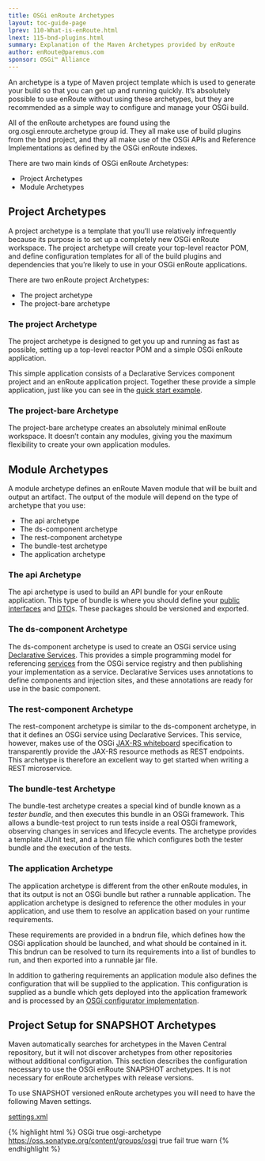 ```yaml
---
title: OSGi enRoute Archetypes 
layout: toc-guide-page
lprev: 110-What-is-enRoute.html 
lnext: 115-bnd-plugins.html
summary: Explanation of the Maven Archetypes provided by enRoute
author: enRoute@paremus.com
sponsor: OSGi™ Alliance  
---
```



An archetype is a type of Maven project template which is used to generate your build so that you can get up and running quickly. It’s absolutely possible to use enRoute without using these archetypes, but they are recommended as a simple way to configure and manage your OSGi build.

All of the enRoute archetypes are found using the org.osgi.enroute.archetype group id. They all make use of build plugins from the bnd project, and they all make use of the OSGi APIs and Reference Implementations as defined by the OSGi enRoute indexes.

There are two main kinds of OSGi enRoute Archetypes:

* Project Archetypes
* Module Archetypes

## Project Archetypes

A project archetype is a template that you’ll use relatively infrequently because its purpose is to set up a completely new OSGi enRoute workspace. The project archetype will create your top-level reactor POM, and define configuration templates for all of the build plugins and dependencies that you’re likely to use in your OSGi enRoute applications.

There are two enRoute project Archetypes:

* The project archetype
* The project-bare archetype

### The project Archetype

The project archetype is designed to get you up and running as fast as possible, setting up a top-level reactor POM and a simple OSGi enRoute application.

This simple application consists of a Declarative Services component project and an enRoute application project. Together these provide a simple application, just like you can see in the [quick start example](../Examples/).

### The project-bare Archetype
The project-bare archetype creates an absolutely minimal enRoute workspace. It doesn’t contain any modules, giving you the maximum flexibility to create your own application modules.

## Module Archetypes

A module archetype defines an enRoute Maven module that will be built and output an artifact. The output of the module will depend on the type of archetype that you use:

* The api archetype
* The ds-component archetype
* The rest-component archetype
* The bundle-test archetype
* The application archetype

### The api Archetype

The api archetype is used to build an API bundle for your enRoute application. This type of bundle is where you should define your [public interfaces](../FAQ/450-Designing-APIs.html) and [DTO](../FAQ/420--dtos.html)s. These packages should be versioned and exported.


### The ds-component Archetype 

The ds-component archetype is used to create an OSGi service using [Declarative Services](../FAQ/300-declarative-services.html). This provides a simple programming model for referencing [services](../FAQ/400-patterns.html#services) from the OSGi service registry and then publishing your implementation as a service. Declarative Services uses annotations to define components and injection sites, and these annotations are ready for use in the basic component.

### The rest-component Archetype

The rest-component archetype is similar to the ds-component  archetype, in that it defines an OSGi service using Declarative Services. This service, however, makes use of the OSGi [JAX-RS whiteboard](../FAQ/400-patterns.html#whiteboard-pattern) specification to transparently provide the JAX-RS resource methods as REST endpoints. This archetype is therefore an excellent way to get started when writing a REST microservice. 
                                                  
### The bundle-test Archetype 

The bundle-test archetype creates a special kind of bundle known as a *tester bundle*, and then executes this bundle in an OSGi framework. This allows a bundle-test project to run tests inside a real OSGi framework, observing changes in services and lifecycle events. The archetype provides a template JUnit test, and a bndrun file which configures both the tester bundle and the execution of the tests.

### The application Archetype

The application archetype is different from the other enRoute modules, in that its output is not an OSGi bundle but rather a runnable application. The application archetype is designed to reference the other modules in your application, and use them to resolve an application based on your runtime requirements.

These requirements are provided in a bndrun file, which defines how the OSGi application should be launched, and what should be contained in it. This bndrun can be resolved to turn its requirements into a list of bundles to run, and then exported into a runnable jar file.

In addition to gathering requirements an application module also defines the configuration that will be supplied to the application. This configuration is supplied as a bundle which gets deployed into the application framework and is processed by an [OSGi configurator implementation](https://osgi.org/hudson/job/build.cmpn/lastSuccessfulBuild/artifact/osgi.specs/generated/html/cmpn/service.configurator.html).

## Project Setup for SNAPSHOT Archetypes

<div class="alert alert-warning">
  Maven automatically searches for archetypes in the Maven Central repository, but it will not discover archetypes from other repositories without additional configuration. This section describes the configuration necessary to use the OSGi enRoute SNAPSHOT archetypes. It is not necessary for enRoute archetypes with release versions.
</div>

To use SNAPSHOT versioned enRoute archetypes you will need to have the following Maven settings.

<p>
  <a class="btn btn-primary" data-toggle="collapse" href="#collapseExample" aria-expanded="false" aria-controls="collapseExample">
    settings.xml 
  </a>
</p>
<div class="collapse" id="collapseExample">
  <div class="card card-block">

{% highlight html %}
    <settings>
      <profiles>
        <profile>
          <id>OSGi</id>
          <activation>
            <activeByDefault>true</activeByDefault>
          </activation>
          <repositories>
            <repository>
              <id>osgi-archetype</id>
              <url>https://oss.sonatype.org/content/groups/osgi</url>
              <releases>
                <enabled>true</enabled>
                <checksumPolicy>fail</checksumPolicy>
              </releases>
              <snapshots>
                <enabled>true</enabled>
                <checksumPolicy>warn</checksumPolicy>
              </snapshots>
            </repository>
          </repositories>
        </profile>
      </profiles>
    </settings>
{% endhighlight %}

  </div>
</div>
